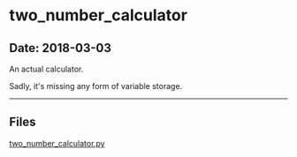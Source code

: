 # two_number_calculator

## Date: 2018-03-03

An actual calculator.

Sadly, it's missing any form of variable storage.

-----

## Files

[two_number_calculator.py](two_number_calculator.py)